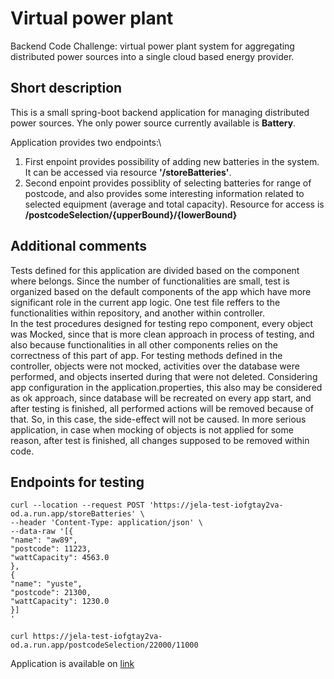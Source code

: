 # Virtual power plant

Backend Code Challenge: virtual power plant system for aggregating distributed power sources into a single cloud based energy provider.


## Short description

This is a small spring-boot backend application for managing 
distributed power sources. Yhe only power source currently available is **Battery**.

Application provides two endpoints:\
1. First enpoint provides possibility of adding new batteries in the system. It can be accessed via resource **'/storeBatteries'**.
2. Second enpoint provides possiblity of selecting batteries for range of postcode, and also provides some interesting information related to selected equipment (average and total capacity). Resource for access is **/postcodeSelection/{upperBound}/{lowerBound}**

## Additional comments

Tests defined for this application are divided based on the component where belongs. Since the number of functionalities are small, test is organized based on the default components of the app which have more significant role in the current app logic. One test file reffers to the functionalities within repository, and another within controller. \
In the test procedures designed for testing repo component, every object was Mocked, since that is more clean approach in process of testing, and also because functionalities in all other components relies on the correctness of this part of app.
For testing methods defined in the controller, objects were not mocked, activities over the database were performed, and objects inserted during that were not deleted. Considering app configuration in the application.properties, this also may be considered as ok approach, since database will be recreated on every app start, and after testing is finished, all performed actions will be removed because of that. So, in this case, the side-effect will not be caused. In more serious application, in case when mocking of objects is not applied for some reason, after test is finished, all changes supposed to be removed within code.

## Endpoints for testing
```
curl --location --request POST 'https://jela-test-iofgtay2va-od.a.run.app/storeBatteries' \
--header 'Content-Type: application/json' \
--data-raw '[{
"name": "aw89",
"postcode": 11223,
"wattCapacity": 4563.0
},
{
"name": "yuste",
"postcode": 21300,
"wattCapacity": 1230.0
}]
'
```

```
curl https://jela-test-iofgtay2va-od.a.run.app/postcodeSelection/22000/11000
```
Application is available on [link](https://jela-test-iofgtay2va-od.a.run.app)